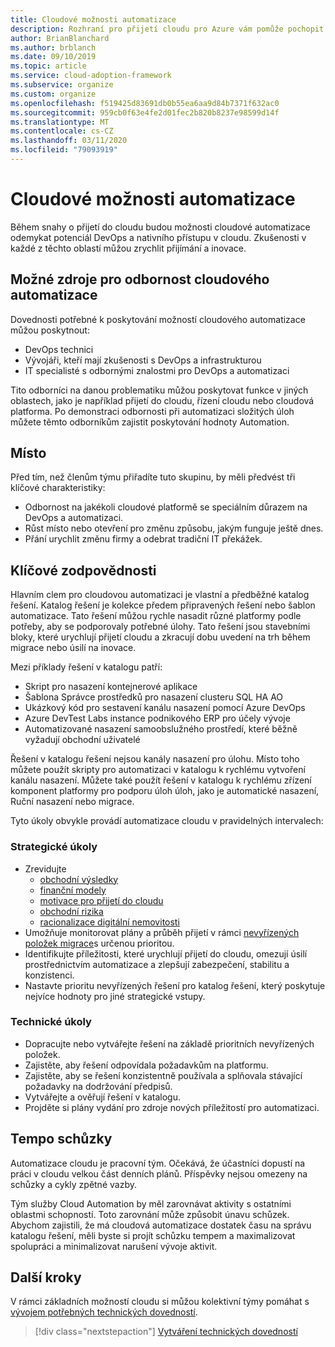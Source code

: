 ```yaml
---
title: Cloudové možnosti automatizace
description: Rozhraní pro přijetí cloudu pro Azure vám pomůže pochopit možnosti cloudové automatizace a urychlit tak jejich přijetí a inovace.
author: BrianBlanchard
ms.author: brblanch
ms.date: 09/10/2019
ms.topic: article
ms.service: cloud-adoption-framework
ms.subservice: organize
ms.custom: organize
ms.openlocfilehash: f519425d83691db0b55ea6aa9d84b7371f632ac0
ms.sourcegitcommit: 959cb0f63e4fe2d01fec2b820b8237e98599d14f
ms.translationtype: MT
ms.contentlocale: cs-CZ
ms.lasthandoff: 03/11/2020
ms.locfileid: "79093919"
---
```

# <a name="cloud-automation-capabilities"></a>Cloudové možnosti automatizace

Během snahy o přijetí do cloudu budou možnosti cloudové automatizace odemykat potenciál DevOps a nativního přístupu v cloudu. Zkušenosti v každé z těchto oblastí můžou zrychlit přijímání a inovace.

## <a name="possible-sources-for-cloud-automation-expertise"></a>Možné zdroje pro odbornost cloudového automatizace

Dovednosti potřebné k poskytování možností cloudového automatizace můžou poskytnout:

- DevOps technici
- Vývojáři, kteří mají zkušenosti s DevOps a infrastrukturou
- IT specialisté s odbornými znalostmi pro DevOps a automatizaci

Tito odborníci na danou problematiku můžou poskytovat funkce v jiných oblastech, jako je například přijetí do cloudu, řízení cloudu nebo cloudová platforma. Po demonstraci odbornosti při automatizaci složitých úloh můžete těmto odborníkům zajistit poskytování hodnoty Automation.

## <a name="mindset"></a>Místo

Před tím, než členům týmu přiřadíte tuto skupinu, by měli předvést tři klíčové charakteristiky:

- Odbornost na jakékoli cloudové platformě se speciálním důrazem na DevOps a automatizaci.
- Růst místo nebo otevření pro změnu způsobu, jakým funguje ještě dnes.
- Přání urychlit změnu firmy a odebrat tradiční IT překážek.

## <a name="key-responsibilities"></a>Klíčové zodpovědnosti

Hlavním clem pro cloudovou automatizaci je vlastní a předběžné katalog řešení. Katalog řešení je kolekce předem připravených řešení nebo šablon automatizace. Tato řešení můžou rychle nasadit různé platformy podle potřeby, aby se podporovaly potřebné úlohy. Tato řešení jsou stavebními bloky, které urychlují přijetí cloudu a zkracují dobu uvedení na trh během migrace nebo úsilí na inovace.

Mezi příklady řešení v katalogu patří:

- Skript pro nasazení kontejnerové aplikace
- Šablona Správce prostředků pro nasazení clusteru SQL HA AO
- Ukázkový kód pro sestavení kanálu nasazení pomocí Azure DevOps
- Azure DevTest Labs instance podnikového ERP pro účely vývoje
- Automatizované nasazení samoobslužného prostředí, které běžně vyžadují obchodní uživatelé

Řešení v katalogu řešení nejsou kanály nasazení pro úlohu. Místo toho můžete použít skripty pro automatizaci v katalogu k rychlému vytvoření kanálu nasazení. Můžete také použít řešení v katalogu k rychlému zřízení komponent platformy pro podporu úloh úloh, jako je automatické nasazení, Ruční nasazení nebo migrace.

Tyto úkoly obvykle provádí automatizace cloudu v pravidelných intervalech:

### <a name="strategic-tasks"></a>Strategické úkoly

- Zrevidujte
  - [obchodní výsledky](../strategy/business-outcomes/index.md)
  - [finanční modely](../strategy/financial-models.md)
  - [motivace pro přijetí do cloudu](../strategy/motivations.md)
  - [obchodní rizika](../govern/policy-compliance/risk-tolerance.md)
  - [racionalizace digitální nemovitosti](../digital-estate/index.md)
- Umožňuje monitorovat plány a průběh přijetí v rámci [nevyřízených položek migrace](../migrate/migration-considerations/assess/release-iteration-backlog.md)s určenou prioritou.
- Identifikujte příležitosti, které urychlují přijetí do cloudu, omezují úsilí prostřednictvím automatizace a zlepšují zabezpečení, stabilitu a konzistenci.
- Nastavte prioritu nevyřízených řešení pro katalog řešení, který poskytuje nejvíce hodnoty pro jiné strategické vstupy.

### <a name="technical-tasks"></a>Technické úkoly

- Dopracujte nebo vytvářejte řešení na základě prioritních nevyřízených položek.
- Zajistěte, aby řešení odpovídala požadavkům na platformu.
- Zajistěte, aby se řešení konzistentně používala a splňovala stávající požadavky na dodržování předpisů.
- Vytvářejte a ověřují řešení v katalogu.
- Projděte si plány vydání pro zdroje nových příležitostí pro automatizaci.

## <a name="meeting-cadence"></a>Tempo schůzky

Automatizace cloudu je pracovní tým. Očekává, že účastníci dopustí na práci v cloudu velkou část denních plánů. Příspěvky nejsou omezeny na schůzky a cykly zpětné vazby.

Tým služby Cloud Automation by měl zarovnávat aktivity s ostatními oblastmi schopností. Toto zarovnání může způsobit únavu schůzek. Abychom zajistili, že má cloudová automatizace dostatek času na správu katalogu řešení, měli byste si projít schůzku tempem a maximalizovat spolupráci a minimalizovat narušení vývoje aktivit.

## <a name="next-steps"></a>Další kroky

V rámci základních možností cloudu si můžou kolektivní týmy pomáhat s [vývojem potřebných technických dovedností](./suggested-skills.md).

> [!div class="nextstepaction"]
> [Vytváření technických dovedností](./suggested-skills.md)
